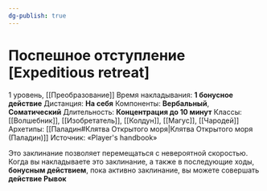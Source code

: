 ```yaml
---
dg-publish: true
---
```

# Поспешное отступление [Expeditious retreat]
1 уровень, [[Преобразование]]
Время накладывания: **1 бонусное действие**
Дистанция: **На себя**
Компоненты: **Вербальный**, **Соматический**
Длительность: **Концентрация до 10 минут**
Классы: [[Волшебник]], [[Изобретатель]], [[Колдун]], [[Магус]], [[Чародей]]
Архетипы:  [[Паладин#Клятва Открытого моря|Клятва Открытого моря (Паладин)]]
Источник: «Player's handbook»

Это заклинание позволяет перемещаться с невероятной скоростью. Когда вы накладываете это заклинание, а также в последующие ходы, **бонусным действием**, пока активно заклинание, вы можете совершать **действие Рывок**